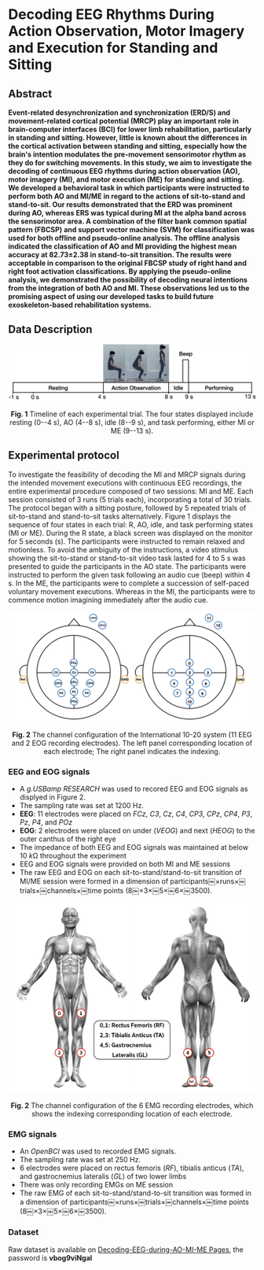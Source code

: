 # Decoding EEG Rhythms During Action Observation, Motor Imagery and Execution for Standing and Sitting

## Abstract 
 **Event-related desynchronization and synchronization (ERD/S) and movement-related cortical potential (MRCP) play an important role in brain-computer interfaces (BCI) for lower limb rehabilitation, particularly in standing and sitting. However, little is known about the differences in the cortical activation between standing and sitting, especially how the brain's intention modulates the pre-movement sensorimotor rhythm as they do for switching movements. In this study, we aim to investigate the decoding of continuous EEG rhythms during action observation (AO), motor imagery (MI), and motor execution (ME) for standing and sitting. We developed a behavioral task in which participants were instructed to perform both AO and MI/ME in regard to the actions of sit-to-stand and stand-to-sit. Our results demonstrated that the ERD was prominent during AO, whereas ERS was typical during MI at the alpha band across the sensorimotor area. A combination of the filter bank common spatial pattern (FBCSP) and support vector machine (SVM) for classification was used for both offline and pseudo-online analysis. The offline analysis indicated the classification of AO and MI providing the highest mean accuracy at 82.73±2.38 in stand-to-sit transition. The results were acceptable in comparison to the original FBCSP study of right hand and right foot activation classifications. By applying the pseudo-online analysis, we demonstrated the possibility of decoding neural intentions from the integration of both AO and MI. These observations led us to the promising aspect of using our developed tasks to build future exoskeleton-based rehabilitation systems.**
 
## Data Description
![protocol](fig/timeline.png)
<p align="center"> 
<b>Fig. 1</b> Timeline of each experimental trial. The four states displayed include resting (0--4 s), AO (4--8 s), idle (8--9 s), and task performing, either MI or ME (9--13 s). 
</p>

## Experimental protocol

To investigate the feasibility of decoding the MI and MRCP signals during the intended movement executions with continuous EEG recordings, the entire experimental procedure composed of two sessions: MI and ME. Each session consisted of 3 runs (5 trials each), incorporating a total of 30 trials. The protocol began with a sitting posture, followed by 5 repeated trials of sit-to-stand and stand-to-sit tasks alternatively. Figure 1 displays the sequence of four states in each trial: R, AO, idle, and task performing states (MI or ME). During the R state, a black screen was displayed on the monitor for 5 seconds (s). The participants were instructed to remain relaxed and motionless. To avoid the ambiguity of the instructions, a video stimulus showing the sit-to-stand or stand-to-sit video task lasted for 4 to 5 s was presented to guide the participants in the AO state. The participants were instructed to perform the given task following an audio cue (beep) within 4 s. In the ME, the participants were to complete a succession of self-paced voluntary movement executions. Whereas in the MI, the participants were to commence motion imagining immediately after the audio cue.

![EEG and EOG setup](fig/EEG-electrodes.001.png)
<p align="center"> 
<b>Fig. 2</b> The channel configuration of the International 10-20 system (11 EEG and 2 EOG recording electrodes). The left panel corresponding location of each electrode; The right panel indicates the indexing. 
</p>

### EEG and EOG signals

* A _g.USBamp RESEARCH_ was used to recored EEG and EOG signals as displyed in Figure 2.
* The sampling rate was set at 1200 Hz.
* **EEG**: 11 electrodes were placed on *FCz*, *C3*, *Cz*, *C4*, *CP3*, *CPz*, *CP4*, *P3*, *Pz*, *P4*, and *POz*
* **EOG**: 2 electrodes were placed on under (*VEOG*) and next (*HEOG*) to the outer canthus of the right eye
* The impedance of both EEG and EOG signals was maintained at below 10 *k*Ω throughout the experiment
* EEG and EOG signals were provided on both MI and ME sessions
* The raw EEG and EOG on each sit-to-stand/stand-to-sit transition of MI/ME session were formed in a dimension of participants￼×runs×￼trials×￼channels×￼time points (8￼×3×￼5×￼6×￼3500).

![EMG setup](fig/EMG_data_description_new.001.jpeg)
<p align="center"> 
<b>Fig. 2</b> The channel configuration of the 6 EMG recording electrodes, which shows the indexing corresponding location of each electrode. 
</p>

### EMG signals
* An _OpenBCI_ was used to recorded EMG signals.
* The sampling rate was set at 250 Hz.
* 6 electrodes were placed on rectus femoris (*RF*), tibialis anticus (*TA*), and  gastrocnemius lateralis (*GL*) of two lower limbs
* There was only recording EMGs on ME session
* The raw EMG of each sit-to-stand/stand-to-sit transition was formed in a dimension of participants￼×runs×￼trials×￼channels×￼time points (8￼×3×￼5×￼6×￼3500).

### Dataset

Raw dataset is available on [Decoding-EEG-during-AO-MI-ME Pages](https://www.dropbox.com/sh/c0kpb1a706wgw6x/AADTuKDUyg4mXf9lELdA9fnBa?dl=0), the password is **vbog9viNgal**


